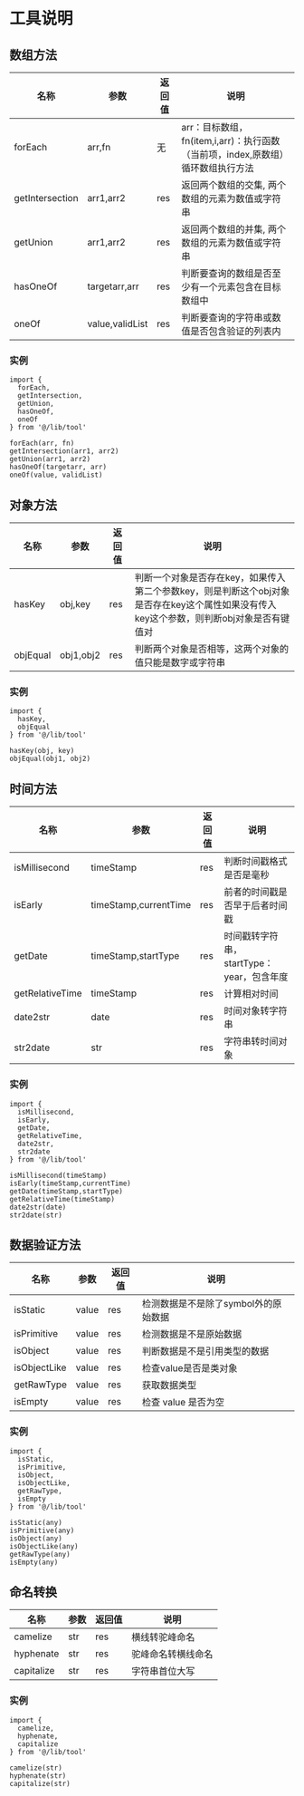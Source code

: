 # 工具说明

## 数组方法
名称|参数|返回值|说明
---|---|---|---
forEach|arr,fn|无|arr：目标数组，fn(item,i,arr)：执行函数（当前项，index,原数组）循环数组执行方法
getIntersection|arr1,arr2|res|返回两个数组的交集, 两个数组的元素为数值或字符串
getUnion|arr1,arr2|res|返回两个数组的并集, 两个数组的元素为数值或字符串
hasOneOf|targetarr,arr|res|判断要查询的数组是否至少有一个元素包含在目标数组中
oneOf|value,validList|res|判断要查询的字符串或数值是否包含验证的列表内

### 实例
```
import {
  forEach,
  getIntersection,
  getUnion,
  hasOneOf,
  oneOf
} from '@/lib/tool'

forEach(arr, fn)
getIntersection(arr1, arr2)
getUnion(arr1, arr2)
hasOneOf(targetarr, arr)
oneOf(value, validList)
```

## 对象方法
名称|参数|返回值|说明
---|---|---|---
hasKey|obj,key|res|判断一个对象是否存在key，如果传入第二个参数key，则是判断这个obj对象是否存在key这个属性如果没有传入key这个参数，则判断obj对象是否有键值对
objEqual|obj1,obj2|res|判断两个对象是否相等，这两个对象的值只能是数字或字符串

### 实例
```
import {
  hasKey,
  objEqual
} from '@/lib/tool'

hasKey(obj, key)
objEqual(obj1, obj2)
```

## 时间方法
名称|参数|返回值|说明
---|---|---|---
isMillisecond|timeStamp|res|判断时间戳格式是否是毫秒
isEarly|timeStamp,currentTime|res|前者的时间戳是否早于后者时间戳
getDate|timeStamp,startType|res|时间戳转字符串，startType：year，包含年度
getRelativeTime|timeStamp|res|计算相对时间
date2str|date|res|时间对象转字符串
str2date|str|res|字符串转时间对象

### 实例
```
import {
  isMillisecond,
  isEarly,
  getDate,
  getRelativeTime,
  date2str,
  str2date
} from '@/lib/tool'

isMillisecond(timeStamp)
isEarly(timeStamp,currentTime)
getDate(timeStamp,startType)
getRelativeTime(timeStamp)
date2str(date)
str2date(str)
```

## 数据验证方法
名称|参数|返回值|说明
---|---|---|---
isStatic|value|res|检测数据是不是除了symbol外的原始数据
isPrimitive|value|res|检测数据是不是原始数据
isObject|value|res|判断数据是不是引用类型的数据
isObjectLike|value|res|检查value是否是类对象
getRawType|value|res|获取数据类型
isEmpty|value|res|检查 value 是否为空

### 实例
```
import {
  isStatic,
  isPrimitive,
  isObject,
  isObjectLike,
  getRawType,
  isEmpty
} from '@/lib/tool'

isStatic(any)
isPrimitive(any)
isObject(any)
isObjectLike(any)
getRawType(any)
isEmpty(any)
```

## 命名转换
名称|参数|返回值|说明
---|---|---|---
camelize|str|res|横线转驼峰命名
hyphenate|str|res|驼峰命名转横线命名
capitalize|str|res|字符串首位大写

### 实例
```
import {
  camelize,
  hyphenate,
  capitalize
} from '@/lib/tool'

camelize(str)
hyphenate(str)
capitalize(str)
```